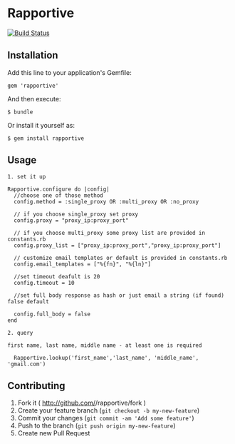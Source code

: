 # Rapportive

[![Build Status](https://travis-ci.org/kjakub/rapportive.png?branch=master)](https://travis-ci.org/kjakub/rapportive)

## Installation

Add this line to your application's Gemfile:

    gem 'rapportive'

And then execute:

    $ bundle

Or install it yourself as:

    $ gem install rapportive

## Usage

    1. set it up

    Rapportive.configure do |config|
      //choose one of those method
      config.method = :single_proxy OR :multi_proxy OR :no_proxy

      // if you choose single_proxy set proxy
      config.proxy = "proxy_ip:proxy_port" 

      // if you choose multi_proxy some proxy list are provided in constants.rb
      config.proxy_list = ["proxy_ip:proxy_port","proxy_ip:proxy_port"]
      
      // customize email templates or default is provided in constants.rb
      config.email_templates = ["%{fn}", "%{ln}"]

      //set timeout deafult is 20
      config.timeout = 10

      //set full body response as hash or just email a string (if found) false default

      config.full_body = false
    end

    2. query

    first name, last name, middle name - at least one is required

      Rapportive.lookup('first_name','last_name', 'middle_name', 'gmail.com')

## Contributing

1. Fork it ( http://github.com/<my-github-username>/rapportive/fork )
2. Create your feature branch (`git checkout -b my-new-feature`)
3. Commit your changes (`git commit -am 'Add some feature'`)
4. Push to the branch (`git push origin my-new-feature`)
5. Create new Pull Request
